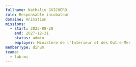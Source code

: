 ```yaml
---
fullname: Nathalie GUICHERD
role: Responsable incubateur
domaine: Animation
missions:
  - start: 2023-08-28
    end: 2027-12-31
    status: admin
    employer: Ministère de l'Intérieur et des Outre-Mer
memberType: dinum
teams:
  - lab-mi
---
```

